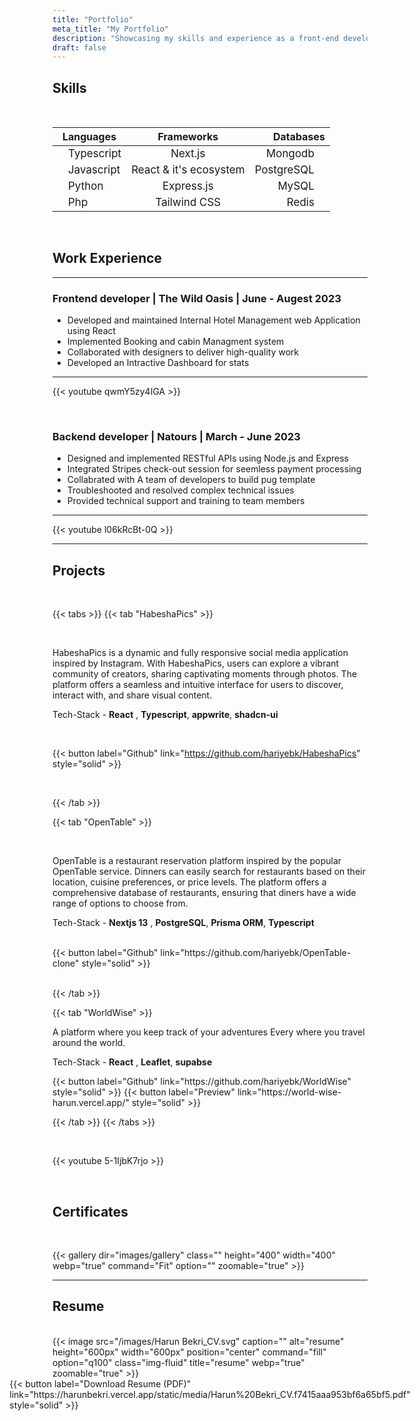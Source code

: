 ```yaml
---
title: "Portfolio"
meta_title: "My Portfolio"
description: "Showcasing my skills and experience as a front-end developer"
draft: false
---
```


## Skills

<br>

|  <span style="font-size: 16px;"> Languages </span>       | <span style="font-size: 16px;"> Frameworks </span>     | <span style="font-size: 16px;"> Databases </span> |
| ------------- | :-----------: | ----: |
| <span style="font-size: 17px; padding-left: 17px">Typescript</span>     | <span style="font-size: 17px;">Next.js</span> | <span style="font-size: 17px; padding-right: 17px">Mongodb</span> |
| <span style="font-size: 17px; padding-left: 17px">Javascript</span>     | <span style="font-size: 17px;">React & it's ecosystem</span>    | <span style="font-size: 17px; padding-right: 17px">PostgreSQL</span> |
| <span style="font-size: 17px; padding-left: 17px">Python</span> |  <span style="font-size: 17px;">Express.js</span>   |   <span style="font-size: 17px; padding-right: 17px">MySQL</span> | 
| <span style="font-size: 17px; padding-left: 17px">Php</span> |  <span style="font-size: 17px;">Tailwind CSS</span>   |   <span style="font-size: 17px; padding-right: 17px">Redis</span> | 

<br>

## Work Experience

<hr>

### Frontend developer | The Wild Oasis | June - Augest 2023


* Developed and maintained Internal Hotel Management web Application using React
* Implemented Booking and cabin Managment system
* Collaborated with designers to deliver high-quality work
* Developed an Intractive Dashboard for stats
<hr>

<!-- <span style = "display: flex; align-items: center; justify-content: center;"> -->
 <!-- {{< video src="https://youtu.be/qwmY5zy4IGA" width="80%" height="60%" autoplay="false" loop="false" muted="false" controls="false" class="rounded-lg" >}} -->
 
  {{< youtube qwmY5zy4IGA >}}

<!-- </span> -->


<br>

### Backend developer | Natours | March - June 2023


* Designed and implemented RESTful APIs using Node.js and Express
* Integrated Stripes check-out session for seemless payment processing
* Collabrated with A team of developers to build pug template
* Troubleshooted and resolved complex technical issues
* Provided technical support and training to team members

<hr>

<!-- <span style = "display: flex; align-items: center; justify-content: center"> 

</span> -->

  {{< youtube l06kRcBt-0Q >}}

<hr>



## Projects

<br>

{{< tabs >}}
{{< tab "HabeshaPics" >}}

<br>

HabeshaPics is a dynamic and fully responsive social media application inspired by Instagram. With HabeshaPics, users can explore a vibrant community of creators, sharing captivating moments through photos. The platform offers a seamless and intuitive interface for users to discover, interact with, and share visual content.

Tech-Stack - **React** , **Typescript**, **appwrite**, **shadcn-ui**

<br>

{{< button label="Github" link="https://github.com/hariyebk/HabeshaPics" style="solid" >}}

<br>

{{< /tab >}}

{{< tab "OpenTable" >}}

<br>

OpenTable is a restaurant reservation platform inspired by the popular OpenTable service. Dinners can easily search for restaurants based on their location, cuisine preferences, or price levels. The platform offers a comprehensive database of restaurants, ensuring that diners have a wide range of options to choose from.

Tech-Stack - **Nextjs 13** , **PostgreSQL**, **Prisma ORM**, **Typescript**

<br>

<span style = "display: flex; gap: 20px;">
{{< button label="Github" link="https://github.com/hariyebk/OpenTable-clone" style="solid" >}}</span>

<br>

{{< /tab >}}

{{< tab "WorldWise" >}}

A platform where you keep track of your adventures Every where you travel around the world.

Tech-Stack - **React** , **Leaflet**, **supabse**

<span style = "display: flex; gap: 20px;">
{{< button label="Github" link="https://github.com/hariyebk/WorldWise" style="solid" >}} {{< button label="Preview" link="https://world-wise-harun.vercel.app/" style="solid" >}}  </span>

{{< /tab >}}
{{< /tabs >}}

<br>

<!-- <span style = "display: flex; align-items: center; justify-content: center"> 
{{< video src="https://www.youtube.com/watch?v=5-1IjbK7rjo" width="80%" height="100%" autoplay="true" loop="false" muted="false" controls="true" class="rounded-lg" >}}
</span> -->

  {{< youtube 5-1IjbK7rjo >}}


<br>

## Certificates

<br>

{{< gallery dir="images/gallery" class="" height="400" width="400" webp="true" command="Fit" option="" zoomable="true" >}}

<hr>

## Resume

<br>
{{< image src="/images/Harun Bekri_CV.svg" caption="" alt="resume" height="600px" width="600px" position="center" command="fill" option="q100" class="img-fluid" title="resume"  webp="true" zoomable="true" >}}

<br>

<span style = "display: flex; justify-content: center;">
{{< button label="Download Resume (PDF)" link="https://harunbekri.vercel.app/static/media/Harun%20Bekri_CV.f7415aaa953bf6a65bf5.pdf" style="solid" >}}
</span>
